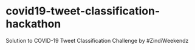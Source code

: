 # covid19-tweet-classification-hackathon
Solution to COVID-19 Tweet Classification Challenge by #ZindiWeekendz
